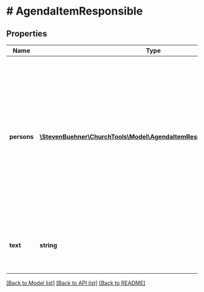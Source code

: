 # # AgendaItemResponsible

## Properties

Name | Type | Description | Notes
------------ | ------------- | ------------- | -------------
**persons** | [**\StevenBuehner\ChurchTools\Model\AgendaItemResponsiblePersonsInner[]**](AgendaItemResponsiblePersonsInner.md) | Array of all persons, who could be resolved from the text string. If a service has multiple positions, multiple objects are in the array with the same &#x60;service&#x60; text string. If a service is not yet set the &#x60;person&#x60; object will be null. | [optional]
**text** | **string** | Raw text string. You need to search-replace the placeholders yourself. | [optional]

[[Back to Model list]](../../README.md#models) [[Back to API list]](../../README.md#endpoints) [[Back to README]](../../README.md)
